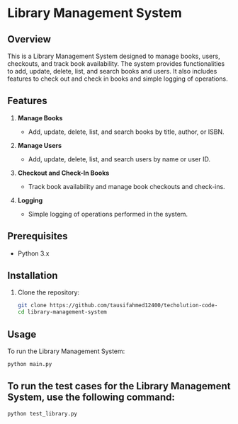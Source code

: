 # Library Management System

## Overview

This is a Library Management System designed to manage books, users, checkouts, and track book availability. The system provides functionalities to add, update, delete, list, and search books and users. It also includes features to check out and check in books and simple logging of operations.

## Features

1. **Manage Books**
   - Add, update, delete, list, and search books by title, author, or ISBN.
   
2. **Manage Users**
   - Add, update, delete, list, and search users by name or user ID.
   
3. **Checkout and Check-In Books**
   - Track book availability and manage book checkouts and check-ins.
   
4. **Logging**
   - Simple logging of operations performed in the system.

## Prerequisites

- Python 3.x

## Installation

1. Clone the repository:
    ```bash
    git clone https://github.com/tausifahmed12400/techolution-code-
    cd library-management-system
    ```

## Usage

To run the Library Management System:

```bash
python main.py

 ```

## To run the test cases for the Library Management System, use the following command:

```bash
python test_library.py
 ```
